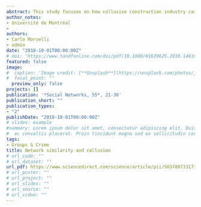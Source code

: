 ```yaml
---
abstract: This study focuses on how collusive construction industry cartels structure their bidding patterns to increase their market shares, while preserving an illusion of competition. Using past research on the economics and social organization of bid-rigging and collusion, we examine a key issue related to similarities within bidding structures that are likely tainted by cartels. The study is empirically based on public procurement data to recreate the structure of interactions between construction industry firms in the province of Quebec (Canada) over a 12-year period (2002–2013). Cross-level multivariate analyses demonstrate that our indicator of similarities in bidding patterns, the Jaccard coefficient, is a positive factor of market shares, but particularly in cities that are targeted for collusive practices. We also emphasize the need to develop a monitoring system that allows researchers and analysts to track collusion patterns in various ways so as to prevent an increase of more sophisticated schemes and cartels.
author_notes:
- Université de Montréal
- 
authors:
- Carlo Morselli
- admin
date: "2018-10-01T00:00:00Z"
# doi: "https://www.tandfonline.com/doi/pdf/10.1080/01639625.2018.1481678"
featured: false
image:
#  caption: 'Image credit: [**Unsplash**](https://unsplash.com/photos/jdD8gXaTZsc)'
#  focal_point: ""
  preview_only: false
projects: []
publication: '*Social Networks, 55*, 21-30'
publication_short: ""
publication_types:
- "2"
publishDate: "2018-10-01T00:00:00Z"
# slides: example
#summary: Lorem ipsum dolor sit amet, consectetur adipiscing elit. Duis posuere tellus
#  ac convallis placerat. Proin tincidunt magna sed ex sollicitudin condimentum.
tags:
- Groups & Crime
title: Network similarity and collusion
# url_code: ""
# url_dataset: ""
url_pdf: https://www.sciencedirect.com/science/article/pii/S0378873317303751
# url_poster: ""
# url_project: ""
# url_slides: ""
# url_source: ""
# url_video: ""
---
```




